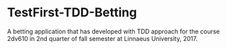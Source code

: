 # TestFirst-TDD-Betting
A betting application that has developed with TDD approach for the course 2dv610 in 2nd quarter of fall semester at Linnaeus University, 2017.
